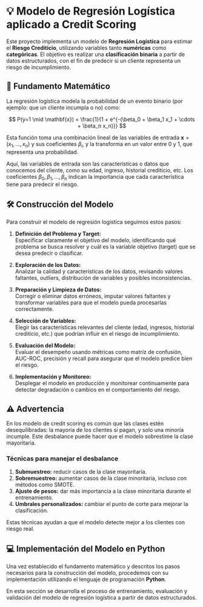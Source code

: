 # :bulb: Modelo de Regresión Logística aplicado a Credit Scoring

Este proyecto implementa un modelo de **Regresión Logística** para estimar el **Riesgo Crediticio**, utilizando variables tanto **numéricas** como **categóricas**. El objetivo es realizar una **clasificación binaria** a partir de datos estructurados, con el fin de predecir si un cliente representa un riesgo de incumplimiento.

## 📐 Fundamento Matemático

La regresión logística modela la probabilidad de un evento binario (por ejemplo: que un cliente incumpla o no) como:

$$
P(y=1 \mid \mathbf{x}) = \frac{1}{1 + e^{-(\beta_0 + \beta_1 x_1 + \cdots + \beta_n x_n)}}
$$

Esta función toma una combinación lineal de las variables de entrada $\mathbf{x} = (x_1, \ldots, x_n)$ y sus coeficientes $\beta_i$, y la transforma en un valor entre 0 y 1, que representa una probabilidad.

Aquí, las variables de entrada son las características o datos que conocemos del cliente, como su edad, ingreso, historial crediticio, etc. Los coeficientes $\beta_0, \beta_1, \ldots, \beta_n$ indican la importancia que cada característica tiene para predecir el riesgo.

## 🛠️ Construcción del Modelo

Para construir el modelo de regresión logística seguimos estos pasos:

1. **Definición del Problema y Target:**  
   Especificar claramente el objetivo del modelo, identificando qué problema se busca resolver y cuál es la variable objetivo (target) que se desea predecir o        clasificar.

2. **Exploración de los Datos:**  
   Analizar la calidad y características de los datos, revisando valores faltantes, outliers, distribución de variables y posibles inconsistencias.

3. **Preparación y Limpieza de Datos:**  
   Corregir o eliminar datos erróneos, imputar valores faltantes y transformar variables para que el modelo pueda procesarlas correctamente.

4. **Selección de Variables:**  
   Elegir las características relevantes del cliente (edad, ingresos, historial crediticio, etc.) que podrían influir en el riesgo de incumplimiento.

5. **Evaluación del Modelo:**  
   Evaluar el desempeño usando métricas como matriz de confusión, AUC-ROC, precisión y recall para asegurar que el modelo predice bien el riesgo.

6. **Implementación y Monitoreo:**  
   Desplegar el modelo en producción y monitorear continuamente para detectar degradación o cambios en el comportamiento del riesgo.

## ⚠️ Advertencia

En los modelo de credit scoring es común que las clases estén desequilibradas: la mayoría de los clientes sí pagan, y solo una minoría incumple. Este desbalance puede hacer que el modelo sobrestime la clase mayoritaria.

### Técnicas para manejar el desbalance

1. **Submuestreo:** reducir casos de la clase mayoritaria.  
2. **Sobremuestreo:** aumentar casos de la clase minoritaria, incluso con métodos como SMOTE.  
3. **Ajuste de pesos:** dar más importancia a la clase minoritaria durante el entrenamiento.  
4. **Umbrales personalizados:** cambiar el punto de corte para mejorar la clasificación.

Estas técnicas ayudan a que el modelo detecte mejor a los clientes con riesgo real.

## 💻 Implementación del Modelo en Python

Una vez establecido el fundamento matemático y descritos los pasos necesarios para la construcción del modelo, procedemos con su implementación utilizando el lenguaje de programación **Python**.

En esta sección se desarrolla el proceso de entrenamiento, evaluación y validación del modelo de regresión logística a partir de datos estructurados.
